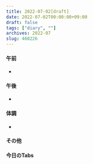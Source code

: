 ```yaml
---
title: 2022-07-02[draft]
date: 2022-07-02T00:00:00+09:00
draft: false
tags: ["diary", ""]
archives: 2022-07
slug: 460226
---
```

#### 午前
- 
#### 午後
- 
#### 体調
- 
#### その他
#### 今日のTabs